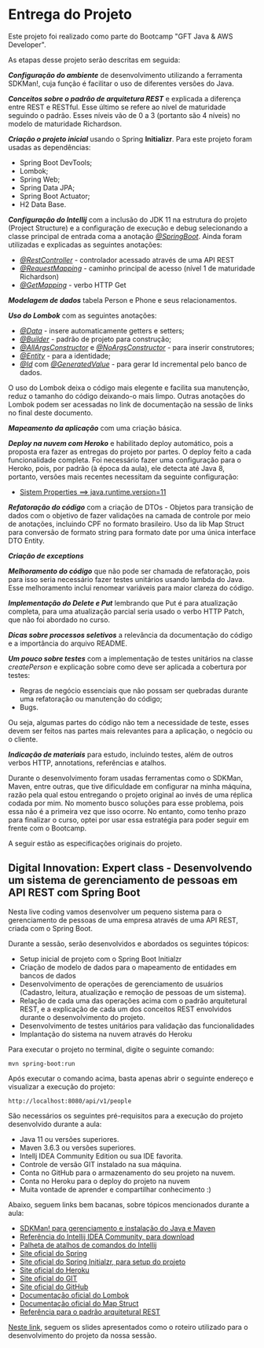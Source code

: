 
<h1>Entrega do Projeto</h1>
Este projeto foi realizado como parte do Bootcamp "GFT Java & AWS Developer". 

As etapas desse projeto serão descritas em seguida:

***Configuração do ambiente*** de desenvolvimento utilizando a ferramenta SDKMan!, cuja função é facilitar o uso de diferentes versões do Java.


***Conceitos sobre o padrão de arquitetura REST*** e explicada a diferença entre REST e RESTful. Esse último se refere ao nível de maturidade
seguindo o padrão. Esses níveis vão de 0 a 3 (portanto são 4 níveis) no modelo de maturidade Richardson.

***Criação o projeto inicial*** usando o Spring **Initializr**. Para este projeto foram usadas as dependências:
* Spring Boot DevTools;
* Lombok;
* Spring Web;
* Spring Data JPA;
* Spring Boot Actuator;
* H2 Data Base.

***Configuração do Intellij*** com a inclusão do JDK 11 na estrutura do projeto (Project Structure) e a configuração de 
execução e debug selecionando a classe principal de entrada coma a anotação <ins>*@SpringBoot*</ins>.
Ainda foram utilizadas e explicadas as seguintes anotações:
* <ins>*@RestController*</ins> - controlador acessado através de uma API REST
* <ins>*@RequestMapping*</ins> - caminho principal de acesso (nível 1 de maturidade Richardson)
* <ins>*@GetMapping*</ins> - verbo HTTP Get

***Modelagem de dados*** tabela Person e Phone e seus relacionamentos.

***Uso do Lombok*** com as seguintes anotações:
* <ins>*@Data*</ins> - insere automaticamente getters e setters;
* <ins>*@Builder*</ins> - padrão de projeto para construção;
* <ins>*@AllArgsConstructor*</ins> e <ins>*@NoArgsConstructor*</ins> - para inserir construtores;
* <ins>*@Entity*</ins> - para a identidade;
* <ins>*@Id*</ins> com <ins>*@GeneratedValue*</ins> - para gerar Id incremental pelo banco de dados.

O uso do Lombok deixa o código mais elegente e facilita sua manutenção, reduz o tamanho do código deixando-o mais limpo.
Outras anotações do Lombok podem ser acessadas no link de documentação na sessão de links no final deste documento.

***Mapeamento da aplicação*** com uma criação básica.

***Deploy na nuvem com Heroko*** e habilitado deploy automático, pois a proposta era fazer
as entregas do projeto por partes. O deploy feito a cada funcionalidade completa. Foi necessário fazer uma configuração
para o Heroko, pois, por padrão (à época da aula), ele detecta até Java 8, portanto, versões mais recentes necessitam da
seguinte configuração:
* <ins>Sistem Properties ==> java.runtime.version=11</ins>

***Refatoração do código*** com a criação de DTOs - Objetos para transição de dados com 
o objetivo de fazer validações na camada de controle por meio de anotações, incluindo CPF no formato brasileiro.
Uso da lib Map Struct para conversão de formato string para formato date por uma única interface DTO Entity.

***Criação de exceptions***

***Melhoramento do código*** que não pode ser chamada de refatoração, pois para isso seria necessário fazer testes 
unitários usando lambda do Java. Esse melhoramento inclui renomear variáveis para maior clareza do código.

***Implementação do Delete e Put*** lembrando que Put é para atualização completa, para uma atualização parcial seria 
usado o verbo HTTP Patch, que não foi abordado no curso.

***Dicas sobre processos seletivos*** a relevância da documentação do código e a importância do arquivo README.

***Um pouco sobre testes*** com a implementação de testes unitários na classe *createPerson* e explicação sobre como 
deve ser aplicada a cobertura por testes:
* Regras de negócio essenciais que não possam ser quebradas durante uma refatoração ou manutenção do código;
* Bugs.

Ou seja, algumas partes do código não tem a necessidade de teste, esses devem ser feitos nas partes mais relevantes para
a aplicação, o negócio ou o cliente.

***Indicação de materiais*** para estudo, incluindo testes, além de outros verbos HTTP, annotations, referências e atalhos.

Durante o desenvolvimento foram usadas ferramentas como o SDKMan, Maven, entre outras, que tive dificuldade em 
configurar na minha máquina, razão pela qual estou entregando o projeto original ao invés de uma réplica codada por mim.
No momento busco soluções para esse problema, pois essa não é a primeira vez que isso ocorre. No entanto,
como tenho prazo para finalizar o curso, optei por usar essa estratégia para poder seguir em frente
com o Bootcamp.

A seguir estão as especificações originais do projeto.


<h2>Digital Innovation: Expert class - Desenvolvendo um sistema de gerenciamento de pessoas em API REST com Spring Boot</h2>

Nesta live coding vamos desenvolver um pequeno sistema para o gerenciamento de pessoas de uma empresa através de uma API REST, criada com o Spring Boot.

Durante a sessão, serão desenvolvidos e abordados os seguintes tópicos:

* Setup inicial de projeto com o Spring Boot Initialzr 
* Criação de modelo de dados para o mapeamento de entidades em bancos de dados
* Desenvolvimento de operações de gerenciamento de usuários (Cadastro, leitura, atualização e remoção de pessoas de um sistema).
* Relação de cada uma das operações acima com o padrão arquitetural REST, e a explicação de cada um dos conceitos REST envolvidos durante o desenvolvimento do projeto.
* Desenvolvimento de testes unitários para validação das funcionalidades
* Implantação do sistema na nuvem através do Heroku

Para executar o projeto no terminal, digite o seguinte comando:

```shell script
mvn spring-boot:run 
```

Após executar o comando acima, basta apenas abrir o seguinte endereço e visualizar a execução do projeto:

```
http://localhost:8080/api/v1/people
```


São necessários os seguintes pré-requisitos para a execução do projeto desenvolvido durante a aula:

* Java 11 ou versões superiores.
* Maven 3.6.3 ou versões superiores.
* Intellj IDEA Community Edition ou sua IDE favorita.
* Controle de versão GIT instalado na sua máquina.
* Conta no GitHub para o armazenamento do seu projeto na nuvem.
* Conta no Heroku para o deploy do projeto na nuvem
* Muita vontade de aprender e compartilhar conhecimento :)

Abaixo, seguem links bem bacanas, sobre tópicos mencionados durante a aula:

* [SDKMan! para gerenciamento e instalação do Java e Maven](https://sdkman.io/)
* [Referência do Intellij IDEA Community, para download](https://www.jetbrains.com/idea/download)
* [Palheta de atalhos de comandos do Intellij](https://resources.jetbrains.com/storage/products/intellij-idea/docs/IntelliJIDEA_ReferenceCard.pdf)
* [Site oficial do Spring](https://spring.io/)
* [Site oficial do Spring Initialzr, para setup do projeto](https://start.spring.io/)
* [Site oficial do Heroku](https://www.heroku.com/)
* [Site oficial do GIT](https://git-scm.com/)
* [Site oficial do GitHub](http://github.com/)
* [Documentação oficial do Lombok](https://projectlombok.org/)
* [Documentação oficial do Map Struct](https://mapstruct.org/)
* [Referência para o padrão arquitetural REST](https://restfulapi.net/)

[Neste link](https://drive.google.com/file/d/1crVPOVl6ok2HeYjh3fjQuGQn2lDZVHrn/view?usp=sharing), seguem os slides apresentados como o roteiro utilizado para o desenvolvimento do projeto da nossa sessão.



